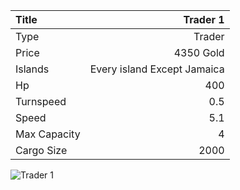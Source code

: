 |Title        | Trader 1        
|:-|-:
|Type         | Trader               
|Price        | 4350 Gold    
|Islands      | Every island Except Jamaica
|Hp           | 400
|Turnspeed    | 0.5
|Speed        | 5.1
|Max Capacity | 4
|Cargo Size   | 2000

<img src="assets/img/trader.png" alt="Trader 1">